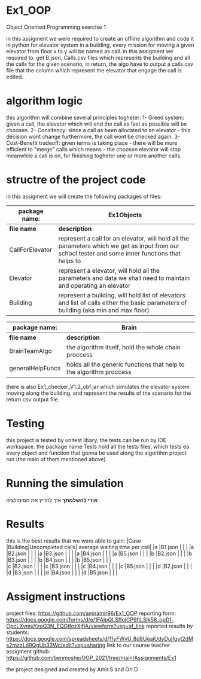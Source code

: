 # Ex1_OOP
Object Oriented Programming exercise 1

in this assigment we were required to create an offline algorithm and code it in python for elevator system in a building, every mission for moving a given elevator from floor x to y will be named as call.
in this assigment we required to: get B.json, Calls.csv files which represents the building and all the calls for the given scenario, in return, the algo have to output a calls.csv file that the column which represent the elevator that engage the call is edited.

# algorithm logic
this algorithm will combine several principles togheter:
1- Greed system: given a call, the elevator which will end the call as fast as possible will be choosen.
2- Consitency: since a call as been allocated to an elevator - this decision wont change furthermore, the call wont be checked again.
3- Cost-Benefit tradeoff: given terms is taking place - there will be more efficient to "merge" calls which means - the choosen elevator will stop meanwhile a call is on, for finishing togheter one or more another calls.

# structre of the project code
in this assigment we will create the following packages of files:

|   package name: |                                                     **Ex1Objects**                                                                                       |
|-----------------|----------------------------------------------------------------------------------------------------------------------------------------------------------|
| **file name**   |      **description**                                                                                                                                     |     
| CallForElevator |       represent a call for an elevator, will hold all the parameters which we get as input from our school tester and some inner functions that helps to |    |                 |         orginize better the data of the call                                                                                                             | 
|    Elevator     |          represent a elevator, will hold all the parameters and data we shall need to maintain and operating an elevator                                 |
|   Building      |         represent a building, will hold list of elevators and list of calls either the basic parameters of building (aka min and max floor)              | 


|   package name: |                                                     **Brain**                                                                                            |
|-----------------|----------------------------------------------------------------------------------------------------------------------------------------------------------|
| **file name**   |      **description**                                                                                                                                     |   
| BrainTeamAlgo   |       the algorithm itself, hold the whole chain proccess                                                                                                |   
|generalHelpFuncs |          holds all the generic functions that help to the algorithm proccess                                                                             |


there is also Ex1_checker_V1.2_obf.jar which simulates the elevator system moving along the building, and represent the results of the scenario for the return csv output file.

# Testing
this project is tested by unitest libary, the tests can be run by IDE workspace. 
the package name Tests hold all the tests files, which tests ea every object and function that gonna be used along the algorithm project run (the main of them mentioned above).

# Running the simulation
**אורי להשלמתך**
איך להריץ את הסימולציה

# Results
this is the best results that we were able to gain:
|Case |Building|Uncompleted calls| average waiting time per call|
|a    |B1.json |                 |                              |
|a    |B2.json |                 |                              |
|a    |B3.json |                 |                              |
|a    |B4.json |                 |                              |
|a    |B5.json |                 |                              |
|b    |B2.json |                 |                              |
|b    |B3.json |                 |                              |
|b    |B4.json |                 |                              |
|b    |B5.json |                 |                              |  
|c    |B2.json |                 |                              |
|c    |B3.json |                 |                              |
|c    |B4.json |                 |                              |
|c    |B5.json |                 |                              | 
|d    |B2.json |                 |                              |
|d    |B3.json |                 |                              |
|d    |B4.json |                 |                              |
|d    |B5.json |                 |                              |

# Assigment instructions

project files:
https://github.com/amiramir96/Ex1_OOP
reporting form:
https://docs.google.com/forms/d/e/1FAIpQLSffojCP9ftLSlk58_opDf-OpcLXvmuYzoQ3N_EQGtfozXjfjA/viewform?usp=sf_link
reported results by students:
https://docs.google.com/spreadsheets/d/1fyFWvU_8d8UeaiUdyDujfgvt2dMs2mzzLd9QgUb33Wc/edit?usp=sharing
link to our course teacher assigment github:
https://github.com/benmoshe/OOP_2021/tree/main/Assignments/Ex1

the project designed and created by Amir.S and Ori.D
